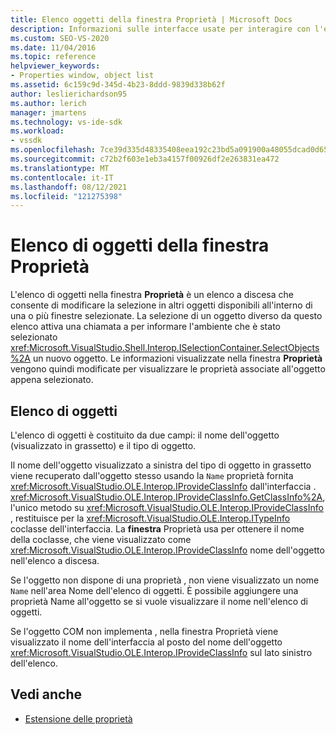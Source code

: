 ```yaml
---
title: Elenco oggetti della finestra Proprietà | Microsoft Docs
description: Informazioni sulle interfacce usate per interagire con l'elenco di oggetti nel Finestra Proprietà nell'IDE Visual Studio.
ms.custom: SEO-VS-2020
ms.date: 11/04/2016
ms.topic: reference
helpviewer_keywords:
- Properties window, object list
ms.assetid: 6c159c9d-345d-4b23-8ddd-9839d338b62f
author: leslierichardson95
ms.author: lerich
manager: jmartens
ms.technology: vs-ide-sdk
ms.workload:
- vssdk
ms.openlocfilehash: 7ce39d335d48335408eea192c23bd5a091900a48055dcad0d65671b158b7b6e5
ms.sourcegitcommit: c72b2f603e1eb3a4157f00926df2e263831ea472
ms.translationtype: MT
ms.contentlocale: it-IT
ms.lasthandoff: 08/12/2021
ms.locfileid: "121275398"
---
```

# <a name="properties-window-object-list"></a>Elenco di oggetti della finestra Proprietà
L'elenco di oggetti nella finestra **Proprietà** è un elenco a discesa che consente di modificare la selezione in altri oggetti disponibili all'interno di una o più finestre selezionate. La selezione di un oggetto diverso da questo elenco attiva una chiamata a per informare l'ambiente che è stato selezionato <xref:Microsoft.VisualStudio.Shell.Interop.ISelectionContainer.SelectObjects%2A> un nuovo oggetto. Le informazioni visualizzate nella finestra **Proprietà** vengono quindi modificate per visualizzare le proprietà associate all'oggetto appena selezionato.

## <a name="the-object-list"></a>Elenco di oggetti
 L'elenco di oggetti è costituito da due campi: il nome dell'oggetto (visualizzato in grassetto) e il tipo di oggetto.

 Il nome dell'oggetto visualizzato a sinistra del tipo di oggetto in grassetto viene recuperato dall'oggetto stesso usando la `Name` proprietà fornita <xref:Microsoft.VisualStudio.OLE.Interop.IProvideClassInfo> dall'interfaccia . <xref:Microsoft.VisualStudio.OLE.Interop.IProvideClassInfo.GetClassInfo%2A>, l'unico metodo su <xref:Microsoft.VisualStudio.OLE.Interop.IProvideClassInfo> , restituisce per la <xref:Microsoft.VisualStudio.OLE.Interop.ITypeInfo> coclasse dell'interfaccia. La **finestra** Proprietà usa per ottenere il nome della coclasse, che viene visualizzato come <xref:Microsoft.VisualStudio.OLE.Interop.IProvideClassInfo> nome dell'oggetto nell'elenco a discesa.

 Se l'oggetto non dispone di una proprietà , non viene visualizzato un nome `Name` nell'area Nome dell'elenco di oggetti. È possibile aggiungere una proprietà Name all'oggetto se si vuole visualizzare il nome nell'elenco di oggetti.

 Se l'oggetto COM non implementa , nella finestra Proprietà viene visualizzato il nome dell'interfaccia al posto del nome dell'oggetto <xref:Microsoft.VisualStudio.OLE.Interop.IProvideClassInfo> sul lato sinistro dell'elenco. 

## <a name="see-also"></a>Vedi anche
- [Estensione delle proprietà](../../extensibility/internals/extending-properties.md)
